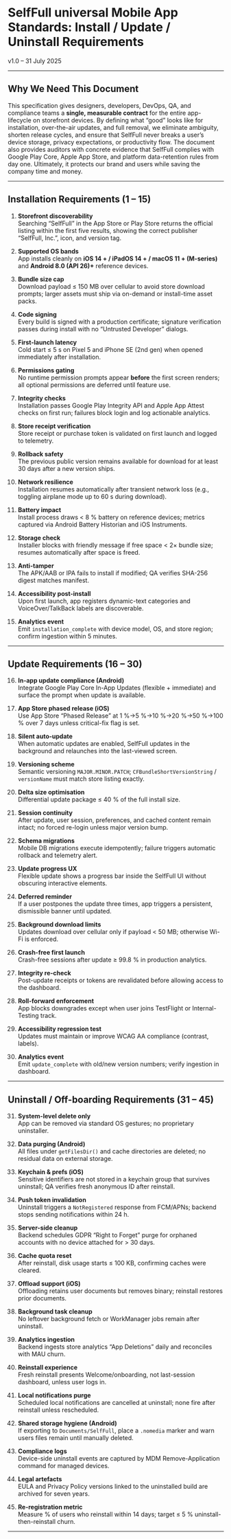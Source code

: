 # SelfFull universal Mobile App Standards: Install / Update / Uninstall Requirements  
v1.0 – 31 July 2025

---

## Why We Need This Document  
This specification gives designers, developers, DevOps, QA, and compliance teams a **single, measurable contract** for the entire app-lifecycle on storefront devices. By defining what “good” looks like for installation, over-the-air updates, and full removal, we eliminate ambiguity, shorten release cycles, and ensure that SelfFull never breaks a user’s device storage, privacy expectations, or productivity flow. The document also provides auditors with concrete evidence that SelfFull complies with Google Play Core, Apple App Store, and platform data-retention rules from day one. Ultimately, it protects our brand and users while saving the company time and money.

---

## Installation Requirements (1 – 15)

1. **Storefront discoverability**  
   Searching “SelfFull” in the App Store or Play Store returns the official listing within the first five results, showing the correct publisher “SelfFull, Inc.”, icon, and version tag.

2. **Supported OS bands**  
   App installs cleanly on **iOS 14 + / iPadOS 14 + / macOS 11 + (M-series)** and **Android 8.0 (API 26)+** reference devices.

3. **Bundle size cap**  
   Download payload ≤ 150 MB over cellular to avoid store download prompts; larger assets must ship via on-demand or install-time asset packs.

4. **Code signing**  
   Every build is signed with a production certificate; signature verification passes during install with no “Untrusted Developer” dialogs.

5. **First-launch latency**  
   Cold start ≤ 5 s on Pixel 5 and iPhone SE (2nd gen) when opened immediately after installation.

6. **Permissions gating**  
   No runtime permission prompts appear **before** the first screen renders; all optional permissions are deferred until feature use.

7. **Integrity checks**  
   Installation passes Google Play Integrity API and Apple App Attest checks on first run; failures block login and log actionable analytics.

8. **Store receipt verification**  
   Store receipt or purchase token is validated on first launch and logged to telemetry.

9. **Rollback safety**  
   The previous public version remains available for download for at least 30 days after a new version ships.

10. **Network resilience**  
    Installation resumes automatically after transient network loss (e.g., toggling airplane mode up to 60 s during download).

11. **Battery impact**  
    Install process draws < 8 % battery on reference devices; metrics captured via Android Battery Historian and iOS Instruments.

12. **Storage check**  
    Installer blocks with friendly message if free space < 2× bundle size; resumes automatically after space is freed.

13. **Anti-tamper**  
    The APK/AAB or IPA fails to install if modified; QA verifies SHA-256 digest matches manifest.

14. **Accessibility post-install**  
    Upon first launch, app registers dynamic-text categories and VoiceOver/TalkBack labels are discoverable.

15. **Analytics event**  
    Emit `installation_complete` with device model, OS, and store region; confirm ingestion within 5 minutes.

---

## Update Requirements (16 – 30)

16. **In-app update compliance (Android)**  
    Integrate Google Play Core In-App Updates (flexible + immediate) and surface the prompt when update is available.

17. **App Store phased release (iOS)**  
    Use App Store “Phased Release” at 1 %→5 %→10 %→20 %→50 %→100 % over 7 days unless critical-fix flag is set.

18. **Silent auto-update**  
    When automatic updates are enabled, SelfFull updates in the background and relaunches into the last-viewed screen.

19. **Versioning scheme**  
    Semantic versioning `MAJOR.MINOR.PATCH`; `CFBundleShortVersionString` / `versionName` must match store listing exactly.

20. **Delta size optimisation**  
    Differential update package ≤ 40 % of the full install size.

21. **Session continuity**  
    After update, user session, preferences, and cached content remain intact; no forced re-login unless major version bump.

22. **Schema migrations**  
    Mobile DB migrations execute idempotently; failure triggers automatic rollback and telemetry alert.

23. **Update progress UX**  
    Flexible update shows a progress bar inside the SelfFull UI without obscuring interactive elements.

24. **Deferred reminder**  
    If a user postpones the update three times, app triggers a persistent, dismissible banner until updated.

25. **Background download limits**  
    Updates download over cellular only if payload < 50 MB; otherwise Wi-Fi is enforced.

26. **Crash-free first launch**  
    Crash-free sessions after update ≥ 99.8 % in production analytics.

27. **Integrity re-check**  
    Post-update receipts or tokens are revalidated before allowing access to the dashboard.

28. **Roll-forward enforcement**  
    App blocks downgrades except when user joins TestFlight or Internal-Testing track.

29. **Accessibility regression test**  
    Updates must maintain or improve WCAG AA compliance (contrast, labels).

30. **Analytics event**  
    Emit `update_complete` with old/new version numbers; verify ingestion in dashboard.

---

## Uninstall / Off-boarding Requirements (31 – 45)

31. **System-level delete only**  
    App can be removed via standard OS gestures; no proprietary uninstaller.

32. **Data purging (Android)**  
    All files under `getFilesDir()` and cache directories are deleted; no residual data on external storage.

33. **Keychain & prefs (iOS)**  
    Sensitive identifiers are not stored in a keychain group that survives uninstall; QA verifies fresh anonymous ID after reinstall.

34. **Push token invalidation**  
    Uninstall triggers a `NotRegistered` response from FCM/APNs; backend stops sending notifications within 24 h.

35. **Server-side cleanup**  
    Backend schedules GDPR “Right to Forget” purge for orphaned accounts with no device attached for > 30 days.

36. **Cache quota reset**  
    After reinstall, disk usage starts ≤ 100 KB, confirming caches were cleared.

37. **Offload support (iOS)**  
    Offloading retains user documents but removes binary; reinstall restores prior documents.

38. **Background task cleanup**  
    No leftover background fetch or WorkManager jobs remain after uninstall.

39. **Analytics ingestion**  
    Backend ingests store analytics “App Deletions” daily and reconciles with MAU churn.

40. **Reinstall experience**  
    Fresh reinstall presents Welcome/onboarding, not last-session dashboard, unless user logs in.

41. **Local notifications purge**  
    Scheduled local notifications are cancelled at uninstall; none fire after reinstall unless rescheduled.

42. **Shared storage hygiene (Android)**  
    If exporting to `Documents/SelfFull`, place a `.nomedia` marker and warn users files remain until manually deleted.

43. **Compliance logs**  
    Device-side uninstall events are captured by MDM Remove-Application command for managed devices.

44. **Legal artefacts**  
    EULA and Privacy Policy versions linked to the uninstalled build are archived for seven years.

45. **Re-registration metric**  
    Measure % of users who reinstall within 14 days; target ≤ 5 % uninstall-then-reinstall churn.

---
